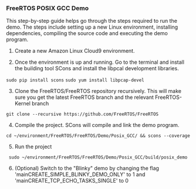 ### FreeRTOS POSIX GCC Demo

This step-by-step guide helps go through the steps required to run the demo. The steps include setting up a new Linux environment, installing dependencies, compiling the source code and executing the demo program.

1. Create a new Amazon Linux Cloud9 environment. 

2. Once the environment is up and running. Go to the terminal and install the building tool SCons and install the libpcal development libraries.

`sudo pip install scons`
`sudo yum install libpcap-devel`

3. Clone the FreeRTOS/FreeRTOS repository recursively. This will make sure you get the latest FreeRTOS branch and the relevant FreeRTOS-Kernel branch 

`git clone --recursive https://github.com/FreeRTOS/FreeRTOS`

4. Compile the project. SCons will compile and link the demo program.

`cd ~/environment/FreeRTOS/FreeRTOS/Demo/Posix_GCC/ && scons --coverage`

5. Run the project

` sudo ~/environment/FreeRTOS/FreeRTOS/Demo/Posix_GCC/build/posix_demo`

6. (Optional) Switch to the "Blinky" demo by changing the flag 'mainCREATE_SIMPLE_BLINKY_DEMO_ONLY' to 1 and 'mainCREATE_TCP_ECHO_TASKS_SINGLE' to 0